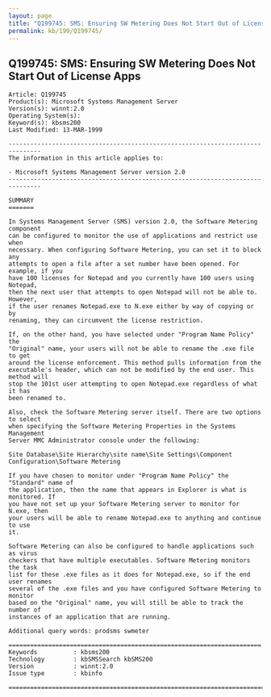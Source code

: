 ```yaml
---
layout: page
title: "Q199745: SMS: Ensuring SW Metering Does Not Start Out of License Apps"
permalink: kb/199/Q199745/
---
```


## Q199745: SMS: Ensuring SW Metering Does Not Start Out of License Apps

	Article: Q199745
	Product(s): Microsoft Systems Management Server
	Version(s): winnt:2.0
	Operating System(s): 
	Keyword(s): kbsms200
	Last Modified: 13-MAR-1999
	
	-------------------------------------------------------------------------------
	The information in this article applies to:
	
	- Microsoft Systems Management Server version 2.0 
	-------------------------------------------------------------------------------
	
	SUMMARY
	=======
	
	In Systems Management Server (SMS) version 2.0, the Software Metering component
	can be configured to monitor the use of applications and restrict use when
	necessary. When configuring Software Metering, you can set it to block any
	attempts to open a file after a set number have been opened. For example, if you
	have 100 licenses for Notepad and you currently have 100 users using Notepad,
	then the next user that attempts to open Notepad will not be able to. However,
	if the user renames Notepad.exe to N.exe either by way of copying or by
	renaming, they can circumvent the license restriction.
	
	If, on the other hand, you have selected under "Program Name Policy" the
	"Original" name, your users will not be able to rename the .exe file to get
	around the license enforcement. This method pulls information from the
	executable's header, which can not be modified by the end user. This method will
	stop the 101st user attempting to open Notepad.exe regardless of what it has
	been renamed to.
	
	Also, check the Software Metering server itself. There are two options to select
	when specifying the Software Metering Properties in the Systems Management
	Server MMC Administrator console under the following:
	
	Site Database\Site Hierarchy\site name\Site Settings\Component Configuration\Software Metering
	
	If you have chosen to monitor under "Program Name Policy" the "Standard" name of
	the application, then the name that appears in Explorer is what is monitored. If
	you have not set up your Software Metering server to monitor for N.exe, then
	your users will be able to rename Notepad.exe to anything and continue to use
	it.
	
	Software Metering can also be configured to handle applications such as virus
	checkers that have multiple executables. Software Metering monitors the task
	list for these .exe files as it does for Notepad.exe, so if the end user renames
	several of the .exe files and you have configured Software Metering to monitor
	based on the "Original" name, you will still be able to track the number of
	instances of an application that are running.
	
	Additional query words: prodsms swmeter
	
	======================================================================
	Keywords          : kbsms200 
	Technology        : kbSMSSearch kbSMS200
	Version           : winnt:2.0
	Issue type        : kbinfo
	
	=============================================================================
	
